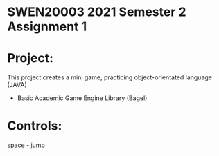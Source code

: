 # SWEN20003 2021 Semester 2 Assignment 1

# Project:
This project creates a mini game, practicing object-orientated language (JAVA)
- Basic Academic Game Engine Library (Bagel) 

# Controls:
space - jump
